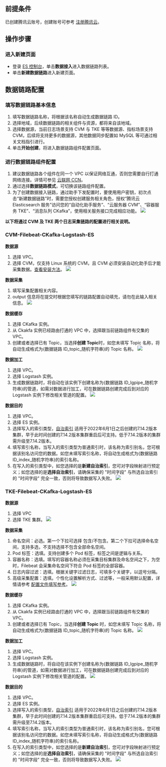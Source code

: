 ## 前提条件
已创建腾讯云账号，创建账号可参考 [注册腾讯云](https://cloud.tencent.com/document/product/378/17985)。
## 操作步骤
### 进入新建页面
- 登录 [ES 控制台](https://console.cloud.tencent.com/es)，单击**数据接入**进入数据链路列表。
- 单击**新建数据链路**进入新建页面。

## 数据链路配置
### 填写数据链路基本信息
1. 填写数据链路名称，将根据该名称自动生成数据链路 ID。
2. 选择地域，后续数据链路的相关组件与资源，都将来自该地域。
3. 选择数据源，当前日志场景支持 CVM 与 TKE 等等数据源、指标场景支持 CVM，后续将支持更多的数据源，其他数据同步配置如 MySQL 等可通过相关文档指引进行。
4. 单击**开始创建**，将进入数据链路组件配置页面。

### 进行数据链路组件配置
1. 建议数据链路各个组件在同一个 VPC 以保证网络互通，否则您需要自行打通网络连接。详情可参见 [云联网 CCN](https://cloud.tencent.com/document/product/877)。
2. 通过选择**数据链路模式**，可切换该链路组件配置。
3. 为了创建数据接入链路，通过助手下发配置时，要使用用户密钥，初次点击“新建数据链路”时，需要您授权创建服务相关角色，授权“腾讯云 Elasticsearch 服务”访问您的“自动化助手服务”、“云服务器 CVM”、“容器服务 TKE”、“消息队列 CKafka”，使用相关服务接口完成相应功能。
![](https://qcloudimg.tencent-cloud.cn/raw/5501651cb8a762d6748eac0a00ab9af1.png)

**以下将通过 CVM 及 TKE 两个日志采集链路的配置进行相关说明。**
### CVM-Filebeat-CKafka-Logstash-ES
**数据源**
1. 选择 VPC。
2. 选择 CVM，仅支持 Linux 系统的 CVM，且 CVM 必须安装自动化助手后才能采集数据。[查看安装方法](https://cloud.tencent.com/document/product/1340/51945)。
![](https://qcloudimg.tencent-cloud.cn/raw/9db7614b206aacdaddb40c02eccd736d.png)

**数据采集**
1. 填写采集配置相关内容。
2. output 信息将在提交时根据您填写的链路配置自动填充，请勿在此输入相关信息。
![](https://qcloudimg.tencent-cloud.cn/raw/db5826d59774a58933e7d164ef3ad92c.png)

**数据缓存**
1. 选择 CKafka 实例。
2. 从 Ckakfa 实例已经路由打通的 VPC 中，选择跟当前链路组件有交集的 VPC。
3. 创建或者选择已有 Topic，当选择**创建 Topic**时，如您未填写 Topic 名称，将自动生成格式为{数据链路 ID_topic_随机字符串}的 Topic 名称。
![](https://qcloudimg.tencent-cloud.cn/raw/fb381c4d6395d8f6a188ea2edb0ac686.png)

**数据加工**
1. 选择 VPC。
2. 选择 Logstash 实例。
3. 生成数据链路时，将自动在该实例下创建名称为{数据链路 ID_lgpipe_随机字符串}的管道，如需对数据进行加工，可在数据链路创建完成后到对应的 Logstash 实例下修改相关管道的配置。
![](https://qcloudimg.tencent-cloud.cn/raw/f7c17b7df72681dc11c07a0f331c5fd5.png)

**数据目的**
1. 选择 VPC。
2. 选择 ES 实例。
3. 选择写入的索引类型，[自治索引](https://cloud.tencent.com/document/product/845/74396) 适用于2022年6月1日之后创建的7.14.2版本集群，早于此时间创建的7.14.2版本集群重启后可支持。低于7.14.2版本的集群需升级至7.14.2版本。
4. 填写索引名称，当写入的索引类型为普通索引时，该名称为索引别名，您可根据该别名访问您的数据。如您未填写索引名称，将自动生成格式为{数据链路 ID_index_随机字符串}的索引名称。
5. 在写入的索引类型中，如您选择的是**新建自治索引**，您可对字段映射进行预定义；如您选择的是**选择自治索引**，请确保采集的 "时间字段" 与所选自治索引的 "时间字段" 完全一致，否则将导致数据写入失败。
![](https://qcloudimg.tencent-cloud.cn/raw/2fcb8193eacae534a78cf5329290e6c6.png)

### TKE-Filebeat-CKafka-Logstash-ES
**数据源**
1. 选择 VPC
2. 选择 TKE 集群。
![](https://qcloudimg.tencent-cloud.cn/raw/cef1c3a1130a430aeb5ce5603265a141.png)

**数据采集**
1. 命名空间：必选。第一个下拉可选择 包含/不包含。第二个下拉可选择命名空间，支持多选，不支持选择不包含全部命名空间。
2. Pod 标签：选填。支持创建多个 Pod 标签，标签之间是逻辑与关系。
3. 容器名称：选填。填写的容器名称必须在采集目标集群及命名空间之下，为空时，Filebeat 会采集命名空间下符合 Pod 标签的全部容器。
4. 日志内容过滤：选填。根据关键字过滤日志，可填多个关键字，以逗号分隔。
5. 高级采集配置：选填。个性化设置解析方式、过滤等，一般采用默认配置，详情请参考 [配置文件填写参考](https://www.elastic.co/guide/en/beats/filebeat/7.17/defining-processors.html)。
![](https://qcloudimg.tencent-cloud.cn/raw/7a6c505905ab5d62ceedb7b769ec6d36.png)

**数据缓存**
1. 选择 CKafka 实例。
2. 从 Ckakfa 实例已经路由打通的 VPC 中，选择跟当前链路组件有交集的 VPC。
3. 创建或者选择已有 Topic，当选择**创建 Topic** 时，如您未填写 Topic 名称，将自动生成格式为{数据链路 ID_topic_随机字符串}的 Topic 名称。
![](https://qcloudimg.tencent-cloud.cn/raw/cbf046f310733968544ead8330dac947.png)

**数据加工**
1. 选择 VPC。
2. 选择 Logstash 实例。
3. 生成数据链路时，将自动在该实例下创建名称为{数据链路 ID_lgpipe_随机字符串}的管道，如需对数据进行加工，可在数据链路创建完成后到对应的 Logstash 实例下修改相关管道的配置。
![](https://qcloudimg.tencent-cloud.cn/raw/3b8bf808e424ea885219884e45f4c042.png)

**数据目的**
1. 选择 VPC。
2. 选择 ES 实例。
3. 选择写入的索引类型，[自治索引](https://cloud.tencent.com/document/product/845/74396) 适用于2022年6月1日之后创建的7.14.2版本集群，早于此时间创建的7.14.2版本集群重启后可支持。低于7.14.2版本的集群需升级至7.14.2版本。
4. 填写索引名称，当写入的索引类型为普通索引时，该名称为索引别名，您可根据该别名访问您的数据。如您未填写索引名称，将自动生成格式为{数据链路ID_index_随机字符串}的索引名称。
5. 在写入的索引类型中，如您选择的是**新建自治索引**，您可对字段映射进行预定义；如您选择的是**选择自治索引**，请确保采集的 "时间字段" 与所选自治索引的 "时间字段" 完全一致，否则将导致数据写入失败。
![](https://qcloudimg.tencent-cloud.cn/raw/a36f768fd5ce1dd74f45b71bff40e7c5.png)
